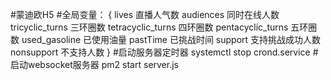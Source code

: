 #蒙迪欧H5
#全局变量：
{
   lives 直播人气数
   audiences 同时在线人数
   tricyclic_turns 三环圈数
   tetracyclic_turns 四环圈数
   pentacyclic_turns 五环圈数
   used_gasoline 已使用油量
   pastTime 已挑战时间
   support 支持挑战成功人数
   nonsupport 不支持人数
}
#启动服务器定时器 systemctl stop crond.service
#启动websocket服务器 pm2 start server.js